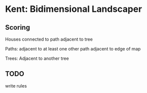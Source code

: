 # Kent: Bidimensional Landscaper

## Scoring

Houses
    connected to path
    adjacent to tree

Paths:
    adjacent to at least one other path
    adjacent to edge of map

Trees:
    Adjacent to another tree


## TODO

write rules
